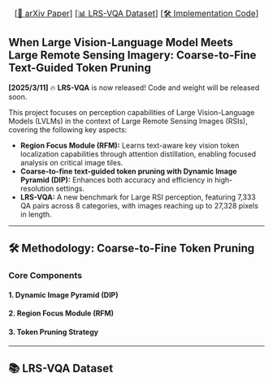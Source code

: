 
<font size=3><div align='center'>  
[[📖 arXiv Paper](#)] 
[[📊 LRS-VQA Dataset](#)] 
[[🛠️ Implementation Code](#)] 

</div></font>

## When Large Vision-Language Model Meets Large Remote Sensing Imagery: Coarse-to-Fine Text-Guided Token Pruning

**[2025/3/11]** 🔥 **LRS-VQA** is now released! Code and weight will be released soon.


This project focuses on  perception capabilities of Large Vision-Language Models (LVLMs) in the context of Large Remote Sensing Images (RSIs), covering the following key aspects:

- **Region Focus Module (RFM):** Learns text-aware key vision token localization capabilities through attention distillation, enabling focused analysis on critical image tiles.
- **Coarse-to-fine text-guided token pruning with Dynamic Image Pyramid (DIP):** Enhances both accuracy and efficiency in high-resolution settings.
- **LRS-VQA:** A new benchmark for Large RSI perception, featuring 7,333 QA pairs across 8 categories, with images reaching up to 27,328 pixels in length.

---

## 🛠️ **Methodology: Coarse-to-Fine Token Pruning**

### Core Components

#### 1. **Dynamic Image Pyramid (DIP)**


#### 2. **Region Focus Module (RFM)**


#### 3. **Token Pruning Strategy**


---

## 📚 **LRS-VQA Dataset**


